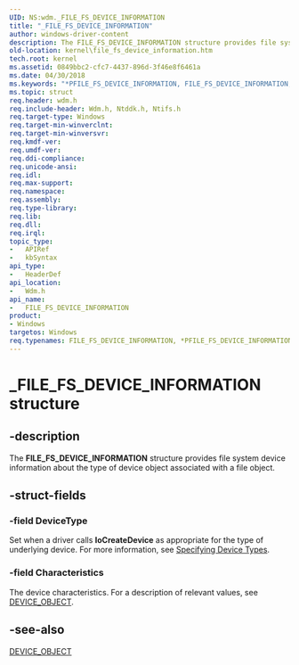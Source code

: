 ```yaml
---
UID: NS:wdm._FILE_FS_DEVICE_INFORMATION
title: "_FILE_FS_DEVICE_INFORMATION"
author: windows-driver-content
description: The FILE_FS_DEVICE_INFORMATION structure provides file system device information about the type of device object associated with a file object.
old-location: kernel\file_fs_device_information.htm
tech.root: kernel
ms.assetid: 0849bbc2-cfc7-4437-896d-3f46e8f6461a
ms.date: 04/30/2018
ms.keywords: "*PFILE_FS_DEVICE_INFORMATION, FILE_FS_DEVICE_INFORMATION, FILE_FS_DEVICE_INFORMATION structure [Kernel-Mode Driver Architecture], PFILE_FS_DEVICE_INFORMATION, PFILE_FS_DEVICE_INFORMATION structure pointer [Kernel-Mode Driver Architecture], _FILE_FS_DEVICE_INFORMATION, kernel.file_fs_device_information, kstruct_b_86acb464-7e57-467f-998e-896b0a7cebc4.xml, wdm/FILE_FS_DEVICE_INFORMATION, wdm/PFILE_FS_DEVICE_INFORMATION"
ms.topic: struct
req.header: wdm.h
req.include-header: Wdm.h, Ntddk.h, Ntifs.h
req.target-type: Windows
req.target-min-winverclnt: 
req.target-min-winversvr: 
req.kmdf-ver: 
req.umdf-ver: 
req.ddi-compliance: 
req.unicode-ansi: 
req.idl: 
req.max-support: 
req.namespace: 
req.assembly: 
req.type-library: 
req.lib: 
req.dll: 
req.irql: 
topic_type:
-	APIRef
-	kbSyntax
api_type:
-	HeaderDef
api_location:
-	Wdm.h
api_name:
-	FILE_FS_DEVICE_INFORMATION
product:
- Windows
targetos: Windows
req.typenames: FILE_FS_DEVICE_INFORMATION, *PFILE_FS_DEVICE_INFORMATION
---
```


# _FILE_FS_DEVICE_INFORMATION structure


## -description


The <b>FILE_FS_DEVICE_INFORMATION</b> structure provides file system device information about the type of device object associated with a file object.


## -struct-fields




### -field DeviceType

Set when a driver calls <b>IoCreateDevice</b> as appropriate for the type of underlying device. For more information, see <a href="https://msdn.microsoft.com/library/windows/hardware/ff563821">Specifying Device Types</a>.


### -field Characteristics

The device characteristics. For a description of relevant values, see <a href="https://msdn.microsoft.com/library/windows/hardware/ff543147">DEVICE_OBJECT</a>.


## -see-also




<a href="https://msdn.microsoft.com/library/windows/hardware/ff543147">DEVICE_OBJECT</a>
 

 

